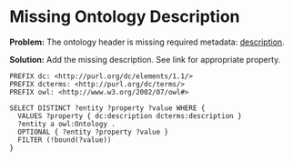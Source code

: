 # Missing Ontology Description

**Problem:** The ontology header is missing required metadata: [description](http://dublincore.org/documents/dcmi-terms/#elements-description).

**Solution:** Add the missing description. See link for appropriate property.

```sparql
PREFIX dc: <http://purl.org/dc/elements/1.1/>
PREFIX dcterms: <http://purl.org/dc/terms/>
PREFIX owl: <http://www.w3.org/2002/07/owl#>

SELECT DISTINCT ?entity ?property ?value WHERE {
  VALUES ?property { dc:description dcterms:description }
  ?entity a owl:Ontology .
  OPTIONAL { ?entity ?property ?value }
  FILTER (!bound(?value))
}
```
